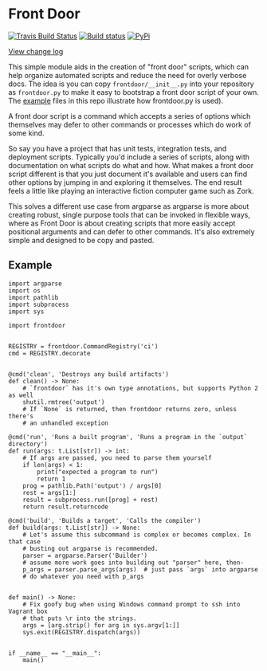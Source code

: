 # Front Door

[![Travis Build Status](https://travis-ci.org/TimSimpson/frontdoor.svg?branch=master)](https://travis-ci.org/TimSimpson/frontdoor)
[![Build status](https://ci.appveyor.com/api/projects/status/vqcmfp6sflj902o7/branch/master?svg=true)](https://ci.appveyor.com/project/TimSimpson/frontdoor/branch/master)
[![PyPi](https://img.shields.io/pypi/v/frontdoor)](https://pypi.org/project/frontdoor)

[View change log](changelog.md)

This simple module aids in the creation of "front door" scripts, which
can help organize automated scripts and reduce the need for overly
verbose docs. The idea is you can copy `frontdoor/__init__.py` into your
repository as `frontdoor.py` to make it easy to bootstrap a front door script
of your own. The [example](example.py) files in this repo illustrate how
frontdoor.py is used).

A front door script is a command which accepts a series of options which
themselves may defer to other commands or processes which do work of
some kind.

So say you have a project that has unit tests, integration tests, and
deployment scripts. Typically you'd include a series of scripts, along
with documentation on what scripts do what and how. What makes a front
door script different is that you just document it's available and users
can find other options by jumping in and exploring it themselves. The
end result feels a little like playing an interactive fiction computer
game such as Zork.

This solves a different use case from argparse as argparse is more about
creating robust, single purpose tools that can be invoked in flexible
ways, where as Front Door is about creating scripts that more easily
accept positional arguments and can defer to other commands. It's also
extremely simple and designed to be copy and pasted.

## Example

```py3
import argparse
import os
import pathlib
import subprocess
import sys

import frontdoor


REGISTRY = frontdoor.CommandRegistry('ci')
cmd = REGISTRY.decorate


@cmd('clean', 'Destroys any build artifacts')
def clean() -> None:
    # `frontdoor` has it's own type annotations, but supports Python 2 as well
    shutil.rmtree('output')
    # If `None` is returned, then frontdoor returns zero, unless there's
    # an unhandled exception

@cmd('run', 'Runs a built program', 'Runs a program in the `output` directory')
def run(args: t.List[str]) -> int:
    # If args are passed, you need to parse them yourself
    if len(args) < 1:
        print("expected a program to run")
        return 1
    prog = pathlib.Path('output') / args[0]
    rest = args[1:]
    result = subprocess.run([prog] + rest)
    return result.returncode

@cmd('build', 'Builds a target', 'Calls the compiler')
def build(args: t.List[str]) -> None:
    # Let's assume this subcommand is complex or becomes complex. In that case
    # busting out argparse is recommended.
    parser = argparse.Parser('Builder')
    # assume more work goes into building out "parser" here, then-
    p_args = parser.parse_args(args)  # just pass `args` into argparse
    # do whatever you need with p_args


def main() -> None:
    # Fix goofy bug when using Windows command prompt to ssh into Vagrant box
    # that puts \r into the strings.
    args = [arg.strip() for arg in sys.argv[1:]]
    sys.exit(REGISTRY.dispatch(args))


if __name__ == "__main__":
    main()
```
